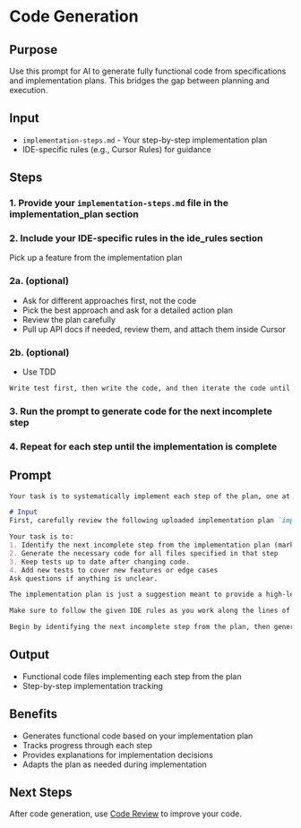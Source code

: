 # Code Generation
## Purpose

Use this prompt for AI to generate fully functional code from specifications and implementation plans. This bridges the gap between planning and execution.

## Input
- `implementation-steps.md` - Your step-by-step implementation plan
- IDE-specific rules (e.g., Cursor Rules) for guidance

## Steps

### 1. Provide your `implementation-steps.md` file in the implementation_plan section
### 2. Include your IDE-specific rules in the ide_rules section
Pick up a feature from the implementation plan
### 2a. (optional)
- Ask for different approaches first, not the code
- Pick the best approach and ask for a detailed action plan
- Review the plan carefully
- Pull up API docs if needed, review them, and attach them inside Cursor
### 2b. (optional)
- Use TDD
```md
Write test first, then write the code, and then iterate the code until all tests pass
```
### 3. Run the prompt to generate code for the next incomplete step
### 4. Repeat for each step until the implementation is complete


## Prompt

```md
Your task is to systematically implement each step of the plan, one at a time.

# Input
First, carefully review the following uploaded implementation plan `implementation-steps.md`

Your task is to:
1. Identify the next incomplete step from the implementation plan (marked with `- [ ]`)
2. Generate the necessary code for all files specified in that step
3. Keep tests up to date after changing code.
4. Add new tests to cover new features or edge cases
Ask questions if anything is unclear.

The implementation plan is just a suggestion meant to provide a high-level overview of the objective. Use it to guide you, but you do not have to adhere to it strictly. If you update the implementation plan, include each modified step in full.  

Make sure to follow the given IDE rules as you work along the lines of the plan.

Begin by identifying the next incomplete step from the plan, then generate the required code. 
```

## Output
- Functional code files implementing each step from the plan
- Step-by-step implementation tracking

## Benefits

- Generates functional code based on your implementation plan
- Tracks progress through each step
- Provides explanations for implementation decisions
- Adapts the plan as needed during implementation

## Next Steps
After code generation, use [Code Review](./code-review.md) to improve your code.

